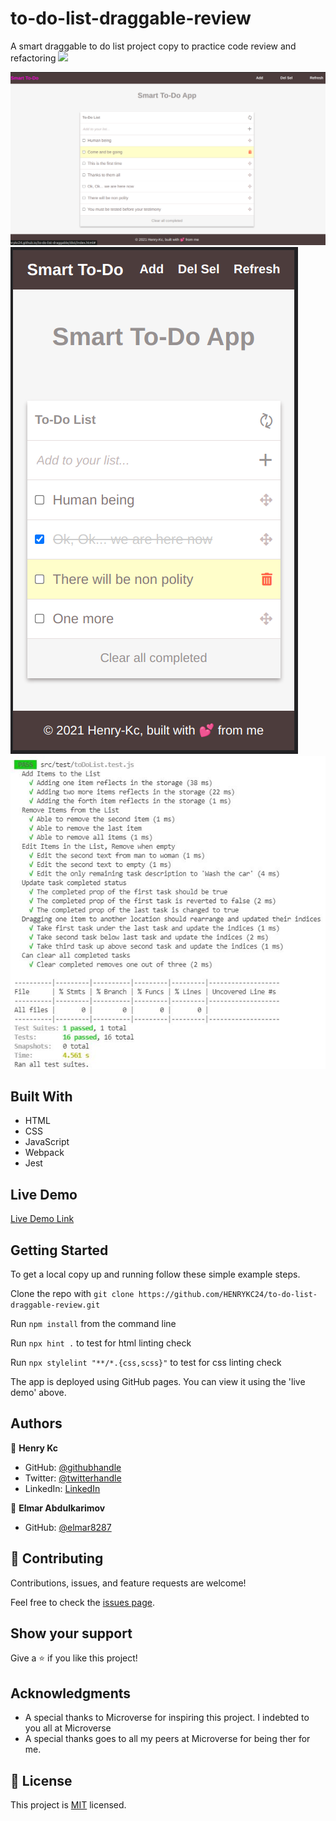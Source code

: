 # to-do-list-draggable-review
A smart draggable to do list project copy to practice code review and refactoring
![](https://img.shields.io/badge/Microverse-blueviolet)

![screenshot](./app_screenshot.png)
![screenshot](./app_screenshot_moblile.png)
![test-screenshot](./src/scrn-sht.JPG)

## Built With

- HTML
- CSS
- JavaScript
- Webpack
- Jest

## Live Demo

[Live Demo Link](https://henrykc24.github.io/to-do-list-draggable-review/dist/)


## Getting Started


To get a local copy up and running follow these simple example steps.

Clone the repo with `git clone https://github.com/HENRYKC24/to-do-list-draggable-review.git`

Run `npm install` from the command line

Run `npx hint .` to test for html linting check

Run `npx stylelint "**/*.{css,scss}"` to test for css linting check 


The app is deployed using GitHub pages. You can view it using the 'live demo' above.



## Authors

👤 **Henry Kc**

- GitHub: [@githubhandle](https://github.com/henrykc24)
- Twitter: [@twitterhandle](https://twitter.com/henrykc24)
- LinkedIn: [LinkedIn](https://linkedin.com/in/henry-kc)

👤 **Elmar Abdulkarimov** 

- GitHub: [@elmar8287](https://github.com/elmar8287)

## 🤝 Contributing

Contributions, issues, and feature requests are welcome!

Feel free to check the [issues page](https://github.com/HENRYKC24/to-do-list-draggable-review/issues/).

## Show your support

Give a ⭐️ if you like this project!

## Acknowledgments

- A special thanks to Microverse for inspiring this project. I indebted to you all at Microverse
- A special thanks goes to all my peers at Microverse for being ther for me.

## 📝 License

This project is [MIT](./LICENSE) licensed.
